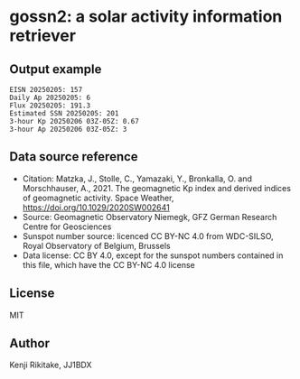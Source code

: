 # gossn2: a solar activity information retriever

## Output example

```text
EISN 20250205: 157
Daily Ap 20250205: 6
Flux 20250205: 191.3
Estimated SSN 20250205: 201
3-hour Kp 20250206 03Z-05Z: 0.67
3-hour Ap 20250206 03Z-05Z: 3
```

## Data source reference

* Citation: Matzka, J., Stolle, C., Yamazaki, Y., Bronkalla, O. and Morschhauser, A., 2021. The geomagnetic Kp index and derived indices of geomagnetic activity. Space Weather, <https://doi.org/10.1029/2020SW002641>
* Source: Geomagnetic Observatory Niemegk, GFZ German Research Centre for Geosciences
* Sunspot number source: licenced CC BY-NC 4.0 from WDC-SILSO, Royal Observatory of Belgium, Brussels
* Data license: CC BY 4.0, except for the sunspot numbers contained in this file, which have the CC BY-NC 4.0 license

## License

MIT

## Author

Kenji Rikitake, JJ1BDX
